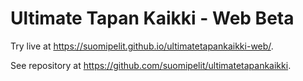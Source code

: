 # Ultimate Tapan Kaikki - Web Beta

Try live at https://suomipelit.github.io/ultimatetapankaikki-web/.

See repository at https://github.com/suomipelit/ultimatetapankaikki.
